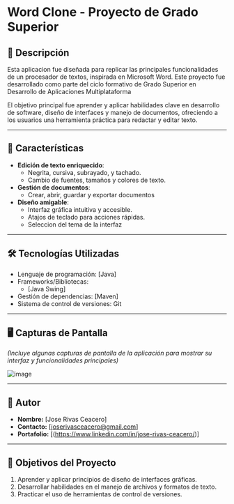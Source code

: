 # **Word Clone - Proyecto de Grado Superior**

## 📝 **Descripción**

Esta aplicacion fue diseñada para replicar las principales funcionalidades de un procesador de textos, inspirada en Microsoft Word. Este proyecto fue desarrollado como parte del ciclo formativo de Grado Superior en Desarrollo de Aplicaciones Multiplataforma

El objetivo principal fue aprender y aplicar habilidades clave en desarrollo de software, diseño de interfaces y manejo de documentos, ofreciendo a los usuarios una herramienta práctica para redactar y editar texto.

---

## 🚀 **Características**

- **Edición de texto enriquecido**: 
  - Negrita, cursiva, subrayado, y tachado.
  - Cambio de fuentes, tamaños y colores de texto.
- **Gestión de documentos**:
  - Crear, abrir, guardar y exportar documentos
- **Diseño amigable**:
  - Interfaz gráfica intuitiva y accesible.
  - Atajos de teclado para acciones rápidas.
  - Seleccion del tema de la interfaz
---

## 🛠️ **Tecnologías Utilizadas**

- Lenguaje de programación: [Java]
- Frameworks/Bibliotecas:
  - [Java Swing]
- Gestión de dependencias: [Maven]
- Sistema de control de versiones: Git

---

## 🖥️ **Capturas de Pantalla**

*(Incluye algunas capturas de pantalla de la aplicación para mostrar su interfaz y funcionalidades principales)*

![image](https://github.com/user-attachments/assets/a2899d70-abcc-4f21-89f1-d93e5e80ba62)

---

## 👤 **Autor**

- **Nombre:** [Jose Rivas Ceacero]
- **Contacto:** [joserivasceacero@gmail.com]
- **Portafolio:** [(https://www.linkedin.com/in/jose-rivas-ceacero/)]

---

## 🎯 **Objetivos del Proyecto**

1. Aprender y aplicar principios de diseño de interfaces gráficas.
2. Desarrollar habilidades en el manejo de archivos y formatos de texto.
3. Practicar el uso de herramientas de control de versiones.


